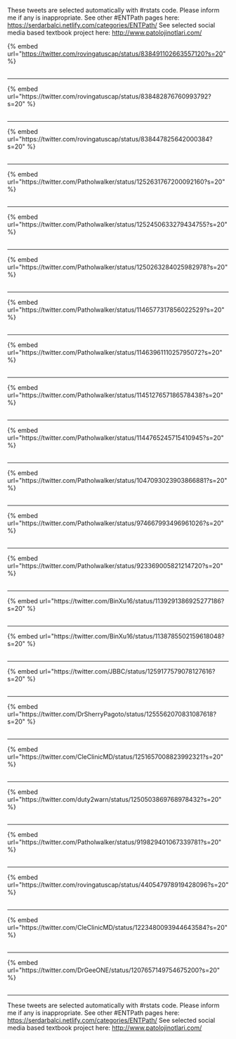 

These tweets are selected automatically with #rstats code. Please inform me if any is inappropriate.
See other #ENTPath pages here: https://serdarbalci.netlify.com/categories/ENTPath/ 
See selected social media based textbook project here: http://www.patolojinotlari.com/

{% embed url="https://twitter.com/rovingatuscap/status/838491102663557120?s=20" %}<br>
<br>
<hr>
{% embed url="https://twitter.com/rovingatuscap/status/838482876760993792?s=20" %}<br>
<br>
<hr>
{% embed url="https://twitter.com/rovingatuscap/status/838447825642000384?s=20" %}<br>
<br>
<hr>
{% embed url="https://twitter.com/Patholwalker/status/1252631767200092160?s=20" %}<br>
<br>
<hr>
{% embed url="https://twitter.com/Patholwalker/status/1252450633279434755?s=20" %}<br>
<br>
<hr>
{% embed url="https://twitter.com/Patholwalker/status/1250263284025982978?s=20" %}<br>
<br>
<hr>
{% embed url="https://twitter.com/Patholwalker/status/1146577317856022529?s=20" %}<br>
<br>
<hr>
{% embed url="https://twitter.com/Patholwalker/status/1146396111025795072?s=20" %}<br>
<br>
<hr>
{% embed url="https://twitter.com/Patholwalker/status/1145127657186578438?s=20" %}<br>
<br>
<hr>
{% embed url="https://twitter.com/Patholwalker/status/1144765245715410945?s=20" %}<br>
<br>
<hr>
{% embed url="https://twitter.com/Patholwalker/status/1047093023903866881?s=20" %}<br>
<br>
<hr>
{% embed url="https://twitter.com/Patholwalker/status/974667993496961026?s=20" %}<br>
<br>
<hr>
{% embed url="https://twitter.com/Patholwalker/status/923369005821214720?s=20" %}<br>
<br>
<hr>
{% embed url="https://twitter.com/BinXu16/status/1139291386925277186?s=20" %}<br>
<br>
<hr>
{% embed url="https://twitter.com/BinXu16/status/1138785502159618048?s=20" %}<br>
<br>
<hr>
{% embed url="https://twitter.com/JBBC/status/1259177579078127616?s=20" %}<br>
<br>
<hr>
{% embed url="https://twitter.com/DrSherryPagoto/status/1255562070831087618?s=20" %}<br>
<br>
<hr>
{% embed url="https://twitter.com/CleClinicMD/status/1251657008823992321?s=20" %}<br>
<br>
<hr>
{% embed url="https://twitter.com/duty2warn/status/1250503869768978432?s=20" %}<br>
<br>
<hr>
{% embed url="https://twitter.com/Patholwalker/status/919829401067339781?s=20" %}<br>
<br>
<hr>
{% embed url="https://twitter.com/rovingatuscap/status/440547978919428096?s=20" %}<br>
<br>
<hr>
{% embed url="https://twitter.com/CleClinicMD/status/1223480093944643584?s=20" %}<br>
<br>
<hr>
{% embed url="https://twitter.com/DrGeeONE/status/1207657149754675200?s=20" %}<br>
<br>
<hr>


These tweets are selected automatically with #rstats code. Please inform me if any is inappropriate.
See other #ENTPath pages here: https://serdarbalci.netlify.com/categories/ENTPath/ 
See selected social media based textbook project here: http://www.patolojinotlari.com/
